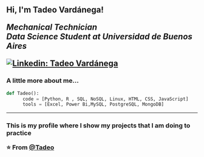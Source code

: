 
<h2> Hi, I'm Tadeo Vardánega! 
<p><em>Mechanical Technician</a></br>Data Science Student at Universidad de Buenos Aires</a>
</em></p>

[![Linkedin: Tadeo Vardánega](https://img.shields.io/badge/-Tadeo%20Vard%C3%A1nega-blue?style=flat-square&logo=Linkedin&logoColor=white&link=https://www.linkedin.com/in/tadeo-vard%C3%A1nega/)](https://www.linkedin.com/in/tadeo-vardánega/)

### A little more about me...  

```Python
def Tadeo():
      code = [Python, R , SQL, NoSQL, Linux, HTML, CSS, JavaScript]
      tools = [Excel, Power Bi,MySQL, PostgreSQL, MongoDB]         
``` 


---

<h3>This is my profile where I show my projects that I am doing to practice

  
⭐️ From [@Tadeo](https://github.com/tadeo-vardanega-02)


<!--
**tadeo-vardanega-02/tadeo-vardanega-02** is a ✨ _special_ ✨ repository because its `README.md` (this file) appears on your GitHub profile.

Here are some ideas to get you started:

- 🔭 I’m currently working on ...
- 🌱 I’m currently learning ...
- 👯 I’m looking to collaborate on ...
- 🤔 I’m looking for help with ...
- 💬 Ask me about ...
- 📫 How to reach me: ...
- 😄 Pronouns: ...
- ⚡ Fun fact: ...
-->
